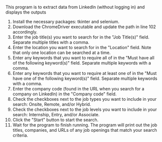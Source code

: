 This program is to extract data from LinkedIn (without logging in) and displays the outputs

1.	Install the necessary packages: tkinter and selenium.
2.	Download the ChromeDriver executable and update the path in line 102 accordingly.
3.	Enter the job title(s) you want to search for in the "Job Title(s)" field. Separate multiple titles with a comma.
4.	Enter the location you want to search for in the "Location" field. Note that only one location can be searched at a time.
5.	Enter any keywords that you want to require all of in the "Must have all of the following keyword(s)" field. Separate multiple keywords with a comma.
6.	Enter any keywords that you want to require at least one of in the "Must have one of the following keyword(s)" field. Separate multiple keywords with a comma.
7.	Enter the company code (found in the URL when you search for a company on LinkedIn) in the "Company code" field.
8.	Check the checkboxes next to the job types you want to include in your search: Onsite, Remote, and/or Hybrid.
9.	Check the checkboxes next to the job levels you want to include in your search: Internship, Entry, and/or Associate.
10.	Click the "Start" button to start the search.
11.	Wait for the program to finish running. The program will print out the job titles, companies, and URLs of any job openings that match your search criteria.


